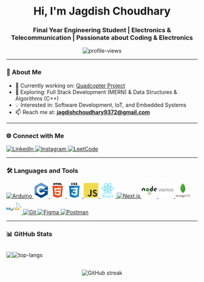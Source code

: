 <h1 align="center">Hi, I'm Jagdish Choudhary</h1>
<h3 align="center">Final Year Engineering Student | Electronics & Telecommunication | Passionate about Coding & Electronics</h3>

<p align="center">
  <img src="https://komarev.com/ghpvc/?username=jagdishchoudhary04&label=Profile%20views&color=0e75b6&style=flat" alt="profile-views" />
</p>

---

### 🚀 About Me
- 🔭 Currently working on: [Quadcopter Project](https://github.com/JagdishChoudhary04/Quadcopter)  
- 🌱 Exploring: Full Stack Development (MERN) & Data Structures & Algorithms (C++)  
- 💡 Interested in: Software Development, IoT, and Embedded Systems  
- 📫 Reach me at: **jagdishchoudhary9372@gmail.com**  

---

### 🌐 Connect with Me
<p align="left">
<a href="https://www.linkedin.com/in/jagdish-choudhary-374a54245" target="_blank">
  <img src="https://raw.githubusercontent.com/rahuldkjain/github-profile-readme-generator/master/src/images/icons/Social/linked-in-alt.svg" alt="LinkedIn" height="30" width="40" />
</a>
<a href="https://instagram.com/jagdishchoudhary9268" target="_blank">
  <img src="https://raw.githubusercontent.com/rahuldkjain/github-profile-readme-generator/master/src/images/icons/Social/instagram.svg" alt="Instagram" height="30" width="40" />
</a>
<a href="https://leetcode.com/u/jagdish_choudhary/" target="_blank">
  <img src="https://raw.githubusercontent.com/rahuldkjain/github-profile-readme-generator/master/src/images/icons/Social/leet-code.svg" alt="LeetCode" height="30" width="40" />
</a>
</p>

---

### 🛠️ Languages and Tools
<p align="left"> 
  <a href="https://www.arduino.cc/" target="_blank"> <img src="https://cdn.worldvectorlogo.com/logos/arduino-1.svg" alt="Arduino" width="40" height="40"/> </a>
  <a href="https://www.w3schools.com/cpp/" target="_blank"> <img src="https://raw.githubusercontent.com/devicons/devicon/master/icons/cplusplus/cplusplus-original.svg" alt="C++" width="40" height="40"/> </a>
  <a href="https://developer.mozilla.org/en-US/docs/Web/HTML" target="_blank"> <img src="https://raw.githubusercontent.com/devicons/devicon/master/icons/html5/html5-original-wordmark.svg" alt="HTML" width="40" height="40"/> </a>
  <a href="https://developer.mozilla.org/en-US/docs/Web/CSS" target="_blank"> <img src="https://raw.githubusercontent.com/devicons/devicon/master/icons/css3/css3-original-wordmark.svg" alt="CSS" width="40" height="40"/> </a>
  <a href="https://developer.mozilla.org/en-US/docs/Web/JavaScript" target="_blank"> <img src="https://raw.githubusercontent.com/devicons/devicon/master/icons/javascript/javascript-original.svg" alt="JavaScript" width="40" height="40"/> </a>
  <a href="https://reactjs.org/" target="_blank"> <img src="https://raw.githubusercontent.com/devicons/devicon/master/icons/react/react-original-wordmark.svg" alt="React" width="40" height="40"/> </a>
  <a href="https://nextjs.org/" target="_blank"> <img src="https://cdn.worldvectorlogo.com/logos/nextjs-2.svg" alt="Next.js" width="40" height="40"/> </a>
  <a href="https://nodejs.org" target="_blank"> <img src="https://raw.githubusercontent.com/devicons/devicon/master/icons/nodejs/nodejs-original-wordmark.svg" alt="Node.js" width="40" height="40"/> </a>
  <a href="https://expressjs.com" target="_blank"> <img src="https://raw.githubusercontent.com/devicons/devicon/master/icons/express/express-original-wordmark.svg" alt="Express.js" width="40" height="40"/> </a>
  <a href="https://www.mongodb.com/" target="_blank"> <img src="https://raw.githubusercontent.com/devicons/devicon/master/icons/mongodb/mongodb-original-wordmark.svg" alt="MongoDB" width="40" height="40"/> </a>
  <a href="https://www.mysql.com/" target="_blank"> <img src="https://raw.githubusercontent.com/devicons/devicon/master/icons/mysql/mysql-original-wordmark.svg" alt="MySQL" width="40" height="40"/> </a>
  <a href="https://git-scm.com/" target="_blank"> <img src="https://www.vectorlogo.zone/logos/git-scm/git-scm-icon.svg" alt="Git" width="40" height="40"/> </a>
  <a href="https://www.figma.com/" target="_blank"> <img src="https://www.vectorlogo.zone/logos/figma/figma-icon.svg" alt="Figma" width="40" height="40"/> </a>
  <a href="https://www.postman.com/" target="_blank"> <img src="https://www.vectorlogo.zone/logos/getpostman/getpostman-icon.svg" alt="Postman" width="40" height="40"/> </a>
</p>

---

### 📊 GitHub Stats
<div style = "display: flex;"> 
  <p align="center"> <img src="https://github-readme-stats.vercel.app/api?username=jagdishchoudhary04&show_icons=true&theme=radical&token=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" /> </p> 
  <p align="center"> <img src="https://github-readme-stats.vercel.app/api/top-langs/?username=jagdishchoudhary04&layout=compact&theme=radical" alt="top-langs" /> </p> 
</div>

<p align="center">
  <!-- Streak Stats -->
  <img
    src="https://github-readme-streak-stats.herokuapp.com?user=jagdishchoudhary04&theme=radical"
    alt="GitHub streak"
  />
</p>
